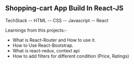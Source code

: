 ## Shopping-cart App Build In React-JS

TechStack
-- HTML
-- CSS
-- Javascript
-- React

Learnings from this projects:-
* What is React-Router and How to use it.
* How to Use React-Bootstrap.
* What is react-redux, context api
* How to add filters for different condition (Price, Ratings)
